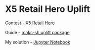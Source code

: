 # X5 Retail Hero Uplift

Contest - [X5 Retail Hero](https://retailhero.ai/c/uplift_modeling/overview) 

Guide - [maks-sh uplift package](https://github.com/maks-sh/scikit-uplift/)

My solution - [Jupyter Notebook](https://github.com/lasados/X5RetailHeroUplift/blob/master/PsevdoPipeline.ipynb)
